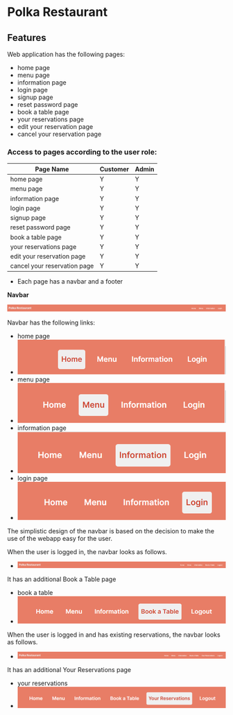 # Polka Restaurant

## Features

Web application has the following pages:
- home page
- menu page
- information page
- login page
- signup page
- reset password page
- book a table page
- your reservations page
- edit your reservation page
- cancel your reservation page

### Access to pages according to the user role:

| Page Name                   | Customer | Admin   |
| --------------------------- | -------- | ------- |
| home page                   | Y        | Y       |
| menu page                   | Y        | Y       |
| information page            | Y        | Y       |
| login page                  | Y        | Y       |
| signup page                 | Y        | Y       |
| reset password page         | Y        | Y       |
| book a table page           | Y        | Y       |
| your reservations page      | Y        | Y       |
| edit your reservation page  | Y        | Y       |
| cancel your reservation page| Y        | Y       |

- Each page has a navbar and a footer

**Navbar**

![Navbar](documentation/features/navbar/navbar.png)

Navbar has the following links:
- home page
- ![home button](documentation/features/navbar/home-btn.png)
- menu page
- ![menu button](documentation/features/navbar/menu-btn.png)
- information page
- ![information button](documentation/features/navbar/information-btn.png)
- login page
- ![login button](documentation/features/navbar/login-btn.png)

The simplistic design of the navbar is based on the decision to make the use of the webapp easy for the user.

When the user is logged in, the navbar looks as follows.

- ![Navbar User logged in](documentation/features/navbar/navbar-loggedin.png)

It has an additional Book a Table page
- book a table
- ![book a table button](documentation/features/navbar/book-a-table-btn.png)

When the user is logged in and has existing reservations, the navbar looks as follows.

- ![Navbar User logged in](documentation/features/navbar/existing-reservations-navbar.png)

It has an additional Your Reservations page
- your reservations
- ![your reservations button](documentation/features/navbar/your-reservations-btn.png)
